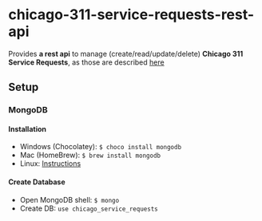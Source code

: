 # chicago-311-service-requests-rest-api
Provides **a rest api** to manage (create/read/update/delete) **Chicago 311 Service Requests**, as those are described [here](https://www.kaggle.com/chicago/chicago-311-service-requests)

## Setup
### MongoDB
#### Installation
* Windows (Chocolatey): `$ choco install mongodb`
* Mac (HomeBrew): `$ brew install mongodb`
* Linux: [Instructions](https://docs.mongodb.com/manual/administration/install-on-linux/)

#### Create Database
* Open MongoDB shell: `$ mongo`
* Create DB: `use chicago_service_requests`


